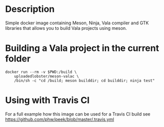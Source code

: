 # Description
Simple docker image containing Meson, Ninja, Vala compiler and GTK libraries
that allows you to build Vala projects using meson.

# Building a Vala project in the current folder

````
docker run --rm -v $PWD:/build \
    uploadedlobster/meson-valac \
    /bin/sh -c "cd /build; meson builddir; cd builddir; ninja test"
````

# Using with Travis CI
For a full example how this image can be used for a Travis CI build see
https://github.com/phw/peek/blob/master/.travis.yml
